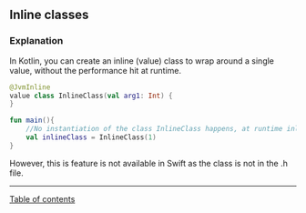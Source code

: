 ## Inline classes

### Explanation

In Kotlin, you can create an inline (value) class to wrap around a single value, without the performance
hit at runtime.

```kotlin
@JvmInline
value class InlineClass(val arg1: Int) {
}

fun main(){
    //No instantiation of the class InlineClass happens, at runtime inlineClass contains just Int.
    val inlineClass = InlineClass(1)
}
```

However, this is feature is not available in Swift as the class is not in the .h file.

---
[Table of contents](/README.md)